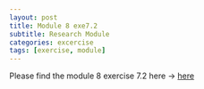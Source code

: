 ```yaml
---
layout: post
title: Module 8 exe7.2
subtitle: Research Module
categories: excercise
tags: [exercise, module]
---
```


[docs]: https://sudeshnaidoo.github.io/assets/pdf/Exe8_6C_exe7_2Completed.xlsx

Please find the module 8 exercise 7.2 here -> [here][docs]
